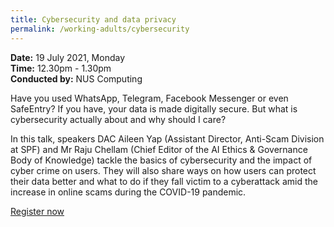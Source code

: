 ```yaml
---
title: Cybersecurity and data privacy
permalink: /working-adults/cybersecurity
---
```

**Date:** 19 July 2021, Monday  
**Time:** 12.30pm - 1.30pm  
**Conducted by:** NUS Computing  

Have you used WhatsApp, Telegram, Facebook Messenger or even SafeEntry? If you have, your data is made digitally secure. But what is cybersecurity actually about and why should I care?
 
In this talk, speakers DAC Aileen Yap (Assistant Director, Anti-Scam Division at SPF) and Mr Raju Chellam (Chief Editor of the AI Ethics & Governance Body of Knowledge) tackle the basics of cybersecurity and the impact of cyber crime on users. They will also share ways on how users can protect their data better and what to do if they fall victim to a cyberattack amid the increase in online scams during the COVID-19 pandemic.

[Register now](https://zoom.us/webinar/register/2516244977056/WN_WxeIbCnlS4ayRHUjbpAhoQ)